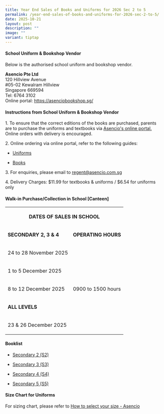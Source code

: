 ```yaml
---
title: Year End Sales of Books and Uniforms for 2026 Sec 2 to 5
permalink: /year-end-sales-of-books-and-uniforms-for-2026-sec-2-to-5/
date: 2025-10-21
layout: post
description: ""
image: ""
variant: tiptap
---
```

<h4>School Uniform &amp; Bookshop Vendor</h4>
<p>Below is the authorised school uniform and bookshop vendor.</p>
<p><strong>Asencio Pte Ltd</strong> 
<br>120 Hillview Avenue
<br>#05-02 Kewalram Hillview
<br>Singapore 669594
<br>Tel: 6764 3102
<br>Online portal: <a href="https://asenciobookshop.sg/" rel="noopener noreferrer nofollow" target="_blank">https://asenciobookshop.sg/</a>
</p>
<h4>Instructions from School Uniform &amp; Bookshop Vendor</h4>
<p>1. To ensure that the correct editions of the books are purchased, parents
are to purchase the uniforms and textbooks via <a href="https://asenciobookshop.sg/" rel="noopener nofollow" target="_blank">Asencio's online portal.</a> Online orders
with delivery is encouraged.</p>
<p>2. Online ordering via online portal, refer to the following guides:</p>
<ul data-tight="true" class="tight">
<li>
<p><a href="/files/uniforms online guide.pdf" rel="noopener noreferrer nofollow" target="_blank">Uniforms</a>
</p>
</li>
<li>
<p><a href="/files/textbooks online guide.pdf" rel="noopener noreferrer nofollow" target="_blank">Books</a>
</p>
</li>
</ul>
<p>3. For enquiries, please email to <a href="mailto:regent@asencio.com.sg" rel="noopener noreferrer nofollow" target="_blank">regent@asencio.com.sg</a>
</p>
<p>4. Delivery Charges: $11.99 for textbooks &amp; uniforms / $6.54 for uniforms
only</p>
<h4>Walk-in Purchase/Collection in School [Canteen]</h4>
<table style="minWidth: 50px">
<colgroup>
<col>
<col>
</colgroup>
<tbody>
<tr>
<th rowspan="1" colspan="2">
<p><strong>DATES OF SALES IN SCHOOL</strong>
</p>
</th>
</tr>
<tr>
<td rowspan="1" colspan="1">
<p><strong>SECONDARY 2, 3 &amp; 4</strong>
</p>
</td>
<td rowspan="1" colspan="1">
<p><strong>OPERATING HOURS</strong>
</p>
</td>
</tr>
<tr>
<td rowspan="1" colspan="1">
<p>24 to 28 November 2025</p>
</td>
<td rowspan="5" colspan="1">
<p>0900 to 1500 hours</p>
</td>
</tr>
<tr>
<td rowspan="1" colspan="1">
<p>1 to 5 December 2025</p>
</td>
</tr>
<tr>
<td rowspan="1" colspan="1">
<p>8 to 12 December 2025</p>
</td>
</tr>
<tr>
<td rowspan="1" colspan="1">
<p><strong>ALL LEVELS</strong>
</p>
</td>
</tr>
<tr>
<td rowspan="1" colspan="1">
<p>23 &amp; 26 December 2025</p>
</td>
</tr>
</tbody>
</table>
<h4>Booklist</h4>
<ul data-tight="true" class="tight">
<li>
<p><a href="/files/Regent_Secondary_2026___Sec_2.pdf" rel="noopener nofollow" target="_blank">Secondary 2 (S2)</a>
</p>
</li>
<li>
<p><a href="/files/Regent_Secondary_2026___Sec_3.pdf" rel="noopener nofollow" target="_blank">Secondary 3 (S3)</a>
</p>
</li>
<li>
<p><a href="/files/Regent_Secondary_2026___Sec_4.pdf" rel="noopener nofollow" target="_blank">Secondary 4 (S4)</a>
</p>
</li>
<li>
<p><a href="/files/Regent_Secondary_2026___Sec_5.pdf" rel="noopener nofollow" target="_blank">Secondary 5 (S5)</a>
</p>
</li>
</ul>
<h4>Size Chart for Uniforms</h4>
<p>For sizing chart, please refer to <a href="https://asenciobookshop.sg/how-to-select-your-size/" rel="noopener nofollow" target="_blank">How to select your size - Asencio</a>
</p>